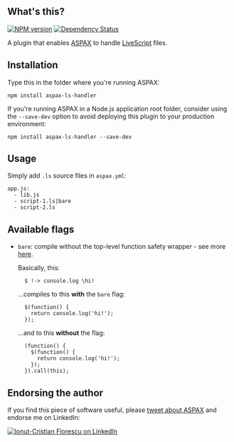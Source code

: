 ## What's this?
[![NPM version](https://badge.fury.io/js/aspax-ls-handler.png)](http://badge.fury.io/js/aspax-ls-handler)
[![Dependency Status](https://david-dm.org/icflorescu/aspax-ls-handler.png)](https://david-dm.org/icflorescu/aspax-ls-handler)

A plugin that enables [ASPAX](http://aspax.github.io) to handle [LiveScript](http://livescript.net) files.

## Installation
Type this in the folder where you're running ASPAX:

    npm install aspax-ls-handler

If you're running ASPAX in a Node.js application root folder, consider using the `--save-dev` option to avoid deploying this plugin to your production environment:

    npm install aspax-ls-handler --save-dev

## Usage
Simply add `.ls` source files in `aspax.yml`:

    app.js:
      - lib.js
      - script-1.ls|bare
      - script-2.ls

## Available flags

- `bare`: compile without the top-level function safety wrapper - see more [here](http://livescript.net/#usage).

  Basically, this:

        $ !-> console.log \hi!

  ...compiles to this **with** the `bare` flag:

        $(function() {
          return console.log('hi!');
        });

  ...and to this **without** the flag:

        (function() {
          $(function() {
            return console.log('hi!');
          });
        }).call(this);

## Endorsing the author
If you find this piece of software useful, please [tweet about ASPAX](http://twitter.com/share?text=Checkout%20ASPAX%2C%20the%20simple%20Node.js%20asset%20packager!&url=http%3A%2F%2Faspax.github.io&hashtags=aspax&via=icflorescu) and endorse me on LinkedIn:

[![Ionut-Cristian Florescu on LinkedIn](https://static.licdn.com/scds/common/u/img/webpromo/btn_viewmy_160x25.png)](https://www.linkedin.com/in/icflorescu)

